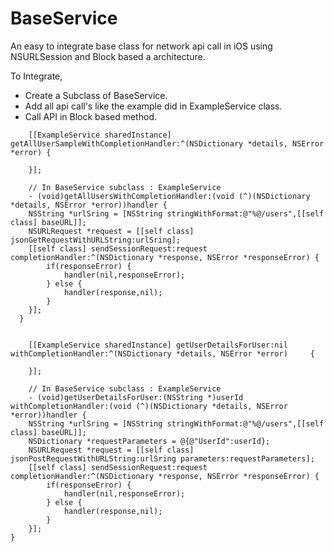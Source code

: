 # BaseService
An easy to integrate base class for network api call in iOS using NSURLSession and Block based a architecture.

To Integrate,
- Create a Subclass of BaseService.
- Add all api call's like the example did in ExampleService class.
- Call API in Block based method.

```
    [[ExampleService sharedInstance] getAllUserSampleWithCompletionHandler:^(NSDictionary *details, NSError *error) {
        
    }];
    
    // In BaseService subclass : ExampleService
    - (void)getAllUsersWithCompletionHandler:(void (^)(NSDictionary *details, NSError *error))handler {
    NSString *urlSring = [NSString stringWithFormat:@"%@/users",[[self class] baseURL]];
    NSURLRequest *request = [[self class] jsonGetRequestWithURLString:urlSring];
    [[self class] sendSessionRequest:request completionHandler:^(NSDictionary *response, NSError *responseError) {
        if(responseError) {
            handler(nil,responseError);
        } else {
            handler(response,nil);
        }
    }];
  }


    [[ExampleService sharedInstance] getUserDetailsForUser:nil withCompletionHandler:^(NSDictionary *details, NSError *error)     {
        
    }];
    
    // In BaseService subclass : ExampleService
    - (void)getUserDetailsForUser:(NSString *)userId withCompletionHandler:(void (^)(NSDictionary *details, NSError *error))handler {
    NSString *urlSring = [NSString stringWithFormat:@"%@/users",[[self class] baseURL]];
    NSDictionary *requestParameters = @{@"UserId":userId};
    NSURLRequest *request = [[self class] jsonPostRequestWithURLString:urlSring parameters:requestParameters];
    [[self class] sendSessionRequest:request completionHandler:^(NSDictionary *response, NSError *responseError) {
        if(responseError) {
            handler(nil,responseError);
        } else {
            handler(response,nil);
        }
    }];
}
```
